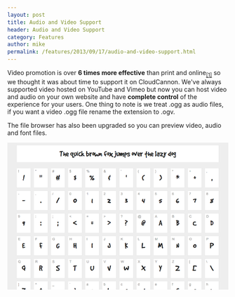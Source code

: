 ```yaml
---
layout: post
title: Audio and Video Support
header: Audio and Video Support
category: Features
author: mike
permalink: /features/2013/09/17/audio-and-video-support.html 
---
```


Video promotion is over __6 times more effective__ than print and online<sub><a target="_blank" href="http://www.b2bmarketing.net/blog/posts/2013/06/06/25-stats-marketers-should-know-about-video">[1]</a></sub> so we thought it was about time to support it on CloudCannon. We've always supported video hosted on YouTube and Vimeo but now you can host video and audio on your own website and have __complete control__ of the experience for your users. One thing to note is we treat .ogg as audio files, if you want a video .ogg file rename the extension to .ogv.

The file browser has also been upgraded so you can preview video, audio and font files.

![Font Preview](/img/blog/font-preview.png)